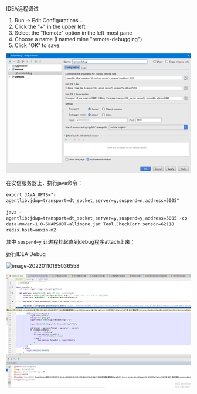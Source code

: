 IDEA远程调试

1. Run -> Edit Configurations...
2. Click the "+" in the upper left
3. Select the "Remote" option in the left-most pane
4. Choose a name (I named mine "remote-debugging")
5. Click "OK" to save:

![image-20220110165359235](imgs/IDEA远程调试/image-20220110165359235.png)



在安信服务器上，执行java命令：

```shell
export JAVA_OPTS="-agentlib:jdwp=transport=dt_socket,server=y,suspend=n,address=5005"

java -agentlib:jdwp=transport=dt_socket,server=y,suspend=y,address=5005 -cp data-mover-1.0-SNAPSHOT-allinone.jar Tool.CheckCorr sensor=62118 redis.host=anxin-m2
```

其中 `suspend=y` 让进程挂起直到debug程序attach上来；



运行IDEA Debug

![image-20220110165036558](C:\Users\yww08\AppData\Roaming\Typora\typora-user-images\image-20220110165036558.png)



![image-20220110165222419](imgs/IDEA远程调试/image-20220110165222419.png)